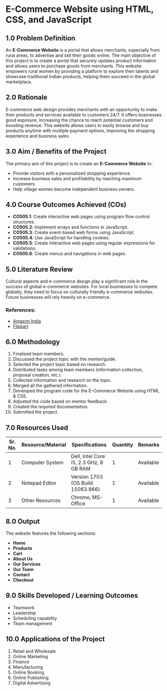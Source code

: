 # E-Commerce Website using HTML, CSS, and JavaScript

## 1.0 Problem Definition
An **E-Commerce Website** is a portal that allows merchants, especially from rural areas, to advertise and sell their goods online. The main objective of this project is to create a portal that securely updates product information and allows users to purchase goods from merchants. This website empowers rural women by providing a platform to explore their talents and showcase traditional Indian products, helping them succeed in the global marketplace.

## 2.0 Rationale
E-commerce web design provides merchants with an opportunity to make their products and services available to customers 24/7. It offers businesses good exposure, increasing the chance to reach potential customers and boosting revenue. This website allows users to easily browse and buy products anytime with multiple payment options, improving the shopping experience and business sales.

## 3.0 Aim / Benefits of the Project
The primary aim of this project is to create an **E-Commerce Website** to:
- Provide visitors with a personalized shopping experience.
- Increase business sales and profitability by reaching maximum customers.
- Help village women become independent business owners.

## 4.0 Course Outcomes Achieved (COs)
- **CO505.1**: Create interactive web pages using program flow control structures.
- **CO505.2**: Implement arrays and functions in JavaScript.
- **CO505.3**: Create event-based web forms using JavaScript.
- **CO505.4**: Use JavaScript for handling cookies.
- **CO505.5**: Create interactive web pages using regular expressions for validations.
- **CO505.6**: Create menus and navigations in web pages.

## 5.0 Literature Review
Cultural aspects and e-commerce design play a significant role in the success of global e-commerce websites. For local businesses to compete globally, they need to focus on culturally friendly e-commerce websites. Future businesses will rely heavily on e-commerce.

### References:
- [Amazon India](https://www.amazon.in)
- [Flipkart](https://www.flipkart.com)

## 6.0 Methodology
1. Finalized team members.
2. Discussed the project topic with the mentor/guide.
3. Selected the project topic based on research.
4. Distributed tasks among team members (information collection, proposal creation, etc.).
5. Collected information and research on the topic.
6. Merged all the gathered information.
7. Developed the program code for the E-Commerce Website using HTML & CSS.
8. Adjusted the code based on mentor feedback.
9. Created the required documentation.
10. Submitted the project.

## 7.0 Resources Used
| Sr. No. | Resource/Material      | Specifications                                       | Quantity | Remarks    |
|---------|------------------------|------------------------------------------------------|----------|------------|
| 1       | Computer System         | Dell, Intel Core i5, 2.3 GHz, 8 GB RAM               | 1        | Available  |
| 2       | Notepad Editor          | Version 1703 (OS Build 15063.966)                    | 1        | Available  |
| 3       | Other Resources         | Chrome, MS-Office                                    | 1        | Available  |

## 8.0 Output
The website features the following sections:
- **Home**
- **Products**
- **Cart**
- **About Us**
- **Our Services**
- **Our Team**
- **Contact**
- **Checkout**

## 9.0 Skills Developed / Learning Outcomes
- Teamwork
- Leadership
- Scheduling capability
- Team management

## 10.0 Applications of the Project
1. Retail and Wholesale
2. Online Marketing
3. Finance
4. Manufacturing
5. Online Booking
6. Online Publishing
7. Digital Advertising

